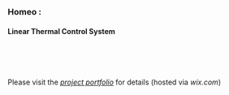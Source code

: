 </br>

### Homeo :
#### Linear Thermal Control System
</br>
</br>
</br>

Please visit the _[project portfolio](https://haixiaofengcareer.wixsite.com/projects)_ for details (hosted via _wix.com_)
</br>
</br>

